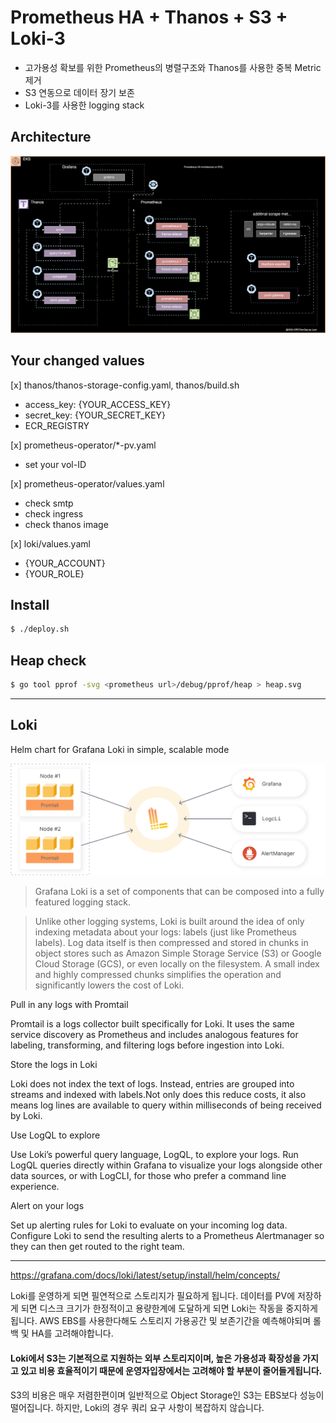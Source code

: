 # Prometheus HA + Thanos + S3 + Loki-3
- 고가용성 확보를 위한 Prometheus의 병렬구조와 Thanos를 사용한 중복 Metric 제거
- S3 연동으로 데이터 장기 보존
- Loki-3를 사용한 logging stack

## Architecture
![](./yieon-prometheus-ha.svg)

## Your changed values

[x] thanos/thanos-storage-config.yaml, thanos/build.sh
  - access_key: {YOUR_ACCESS_KEY} 
  - secret_key: {YOUR_SECRET_KEY}
  - ECR_REGISTRY

[x] prometheus-operator/*-pv.yaml
  - set your vol-ID

[x] prometheus-operator/values.yaml
  - check smtp
  - check ingress
  - check thanos image

[x] loki/values.yaml
  - {YOUR_ACCOUNT}
  - {YOUR_ROLE}

## Install
```bash
$ ./deploy.sh
```

## Heap check
```bash
$ go tool pprof -svg <prometheus url>/debug/pprof/heap > heap.svg
```

---
## Loki
Helm chart for Grafana Loki in simple, scalable mode

![Loki](loki.png)

> Grafana Loki is a set of components that can be composed into a fully featured logging stack.

> Unlike other logging systems, Loki is built around the idea of only indexing metadata about your logs: labels (just like Prometheus labels). Log data itself is then compressed and stored in chunks in object stores such as Amazon Simple Storage Service (S3) or Google Cloud Storage (GCS), or even locally on the filesystem.
A small index and highly compressed chunks simplifies the operation and significantly lowers the cost of Loki.

Pull in any logs with Promtail

Promtail is a logs collector built specifically for Loki. It uses the same service discovery as Prometheus and includes analogous features for labeling, transforming, and filtering logs before ingestion into Loki.

Store the logs in Loki

Loki does not index the text of logs. Instead, entries are grouped into streams and indexed with labels.Not only does this reduce costs, it also means log lines are available to query within milliseconds of being received by Loki.

Use LogQL to explore

Use Loki’s powerful query language, LogQL, to explore your logs. Run LogQL queries directly within Grafana to visualize your logs alongside other data sources, or with LogCLI, for those who prefer a command line experience.

Alert on your logs

Set up alerting rules for Loki to evaluate on your incoming log data. Configure Loki to send the resulting alerts to a Prometheus Alertmanager so they can then get routed to the right team.

---

https://grafana.com/docs/loki/latest/setup/install/helm/concepts/


Loki를 운영하게 되면 필연적으로 스토리지가 필요하게 됩니다. 데이터를 PV에 저장하게 되면 디스크 크기가 한정적이고 용량한계에 도달하게 되면 Loki는 작동을 중지하게 됩니다.
AWS EBS를 사용한다해도 스토리지 가용공간 및 보존기간을 예측해야되며 롤백 및 HA를 고려해야합니다.

#### Loki에서 S3는 기본적으로 지원하는 외부 스토리지이며, 높은 가용성과 확장성을 가지고 있고 비용 효율적이기 때문에 운영자입장에서는 고려해야 할 부분이 줄어들게됩니다.

S3의 비용은 매우 저렴한편이며 일반적으로 Object Storage인 S3는 EBS보다 성능이 떨어집니다. 하지만, Loki의 경우 쿼리 요구 사항이 복잡하지 않습니다.